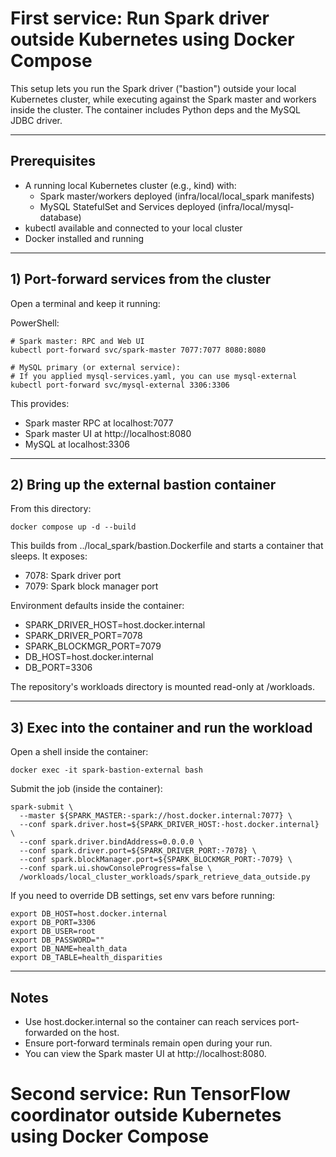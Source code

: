 # First service: Run Spark driver outside Kubernetes using Docker Compose

This setup lets you run the Spark driver ("bastion") outside your local Kubernetes cluster, while executing against the Spark master and workers inside the cluster. The container includes Python deps and the MySQL JDBC driver.

---
## Prerequisites
- A running local Kubernetes cluster (e.g., kind) with:
  - Spark master/workers deployed (infra/local/local_spark manifests)
  - MySQL StatefulSet and Services deployed (infra/local/mysql-database)
- kubectl available and connected to your local cluster
- Docker installed and running

---
## 1) Port-forward services from the cluster
Open a terminal and keep it running:

PowerShell:

```
# Spark master: RPC and Web UI
kubectl port-forward svc/spark-master 7077:7077 8080:8080

# MySQL primary (or external service):
# If you applied mysql-services.yaml, you can use mysql-external
kubectl port-forward svc/mysql-external 3306:3306
```

This provides:
- Spark master RPC at localhost:7077
- Spark master UI at http://localhost:8080
- MySQL at localhost:3306

---
## 2) Bring up the external bastion container
From this directory:

```
docker compose up -d --build
```

This builds from ../local_spark/bastion.Dockerfile and starts a container that sleeps. It exposes:
- 7078: Spark driver port
- 7079: Spark block manager port

Environment defaults inside the container:
- SPARK_DRIVER_HOST=host.docker.internal
- SPARK_DRIVER_PORT=7078
- SPARK_BLOCKMGR_PORT=7079
- DB_HOST=host.docker.internal
- DB_PORT=3306

The repository's workloads directory is mounted read-only at /workloads.

---
## 3) Exec into the container and run the workload
Open a shell inside the container:

```
docker exec -it spark-bastion-external bash
```

Submit the job (inside the container):

```
spark-submit \
  --master ${SPARK_MASTER:-spark://host.docker.internal:7077} \
  --conf spark.driver.host=${SPARK_DRIVER_HOST:-host.docker.internal} \
  --conf spark.driver.bindAddress=0.0.0.0 \
  --conf spark.driver.port=${SPARK_DRIVER_PORT:-7078} \
  --conf spark.blockManager.port=${SPARK_BLOCKMGR_PORT:-7079} \
  --conf spark.ui.showConsoleProgress=false \
  /workloads/local_cluster_workloads/spark_retrieve_data_outside.py
```

If you need to override DB settings, set env vars before running:

```
export DB_HOST=host.docker.internal
export DB_PORT=3306
export DB_USER=root
export DB_PASSWORD=""
export DB_NAME=health_data
export DB_TABLE=health_disparities
```

---
## Notes
- Use host.docker.internal so the container can reach services port-forwarded on the host.
- Ensure port-forward terminals remain open during your run.
- You can view the Spark master UI at http://localhost:8080.

# Second service: Run TensorFlow coordinator outside Kubernetes using Docker Compose
